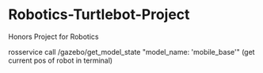 # Robotics-Turtlebot-Project
Honors Project for Robotics 

rosservice call /gazebo/get_model_state "model_name: 'mobile_base'"
(get current pos of robot in terminal)
